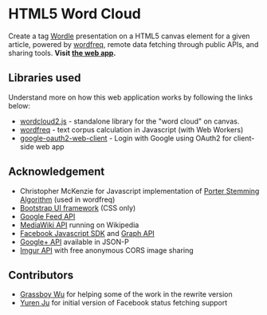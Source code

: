 # HTML5 Word Cloud

Create a tag [Wordle](http://www.wordle.net/) presentation on a HTML5 canvas element for a given article, powered by [wordfreq](https://github.com/timdream/wordfreq), remote data fetching through public APIs, and sharing tools. **Visit [the web app](http://timc.idv.tw/wordcloud/).**

## Libraries used

Understand more on how this web application works by following the links below:

* [wordcloud2.js](https://github.com/timdream/wordcloud2.js) - standalone library for the "word cloud" on canvas.
* [wordfreq](https://github.com/timdream/wordfreq) - text corpus calculation in Javascript (with Web Workers)
* [google-oauth2-web-client](https://github.com/timdream/google-oauth2-web-client) - Login with Google using OAuth2 for client-side web app


## Acknowledgement

* Christopher McKenzie for Javascript implementation of [Porter Stemming Algorithm](http://tartarus.org/~martin/PorterStemmer/) (used in wordfreq)
* [Bootstrap UI framework](http://twitter.github.io/bootstrap/) (CSS only)
* [Google Feed API](https://developers.google.com/feed/)
* [MediaWiki API](https://en.wikipedia.org/w/api.php) running on Wikipedia
* [Facebook Javascript SDK](https://developers.facebook.com/docs/reference/javascript/) and [Graph API](https://developers.facebook.com/docs/reference/api/)
* [Google+ API](https://developers.google.com/+/api/) available in JSON-P
* [Imgur API](https://api.imgur.com/) with free anonymous CORS image sharing

## Contributors

* [Grassboy Wu](https://github.com/Grassboy) for helping some of the work in the rewrite version
* [Yuren Ju](https://github.com/yurenju) for initial version of Facebook status fetching support
